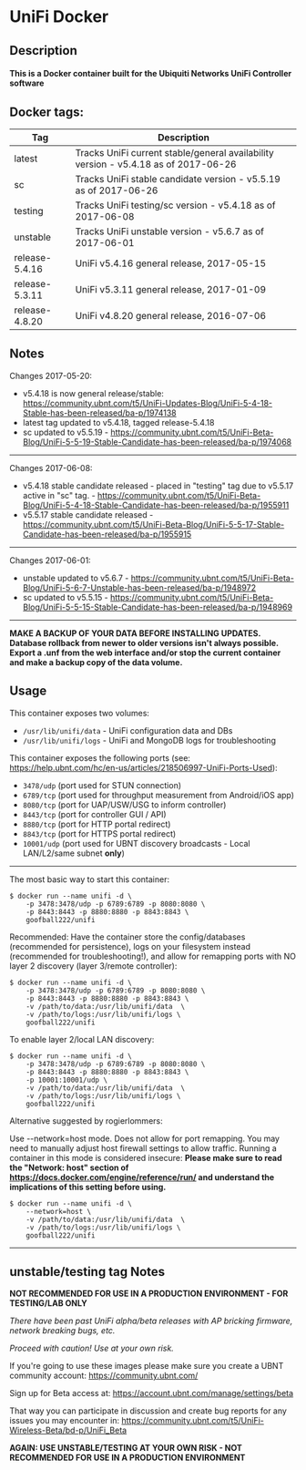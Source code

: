 # UniFi Docker

## Description

#### This is a Docker container built for the Ubiquiti Networks UniFi Controller software

## Docker tags:
| Tag | Description |
| --- | --- |
| latest | Tracks UniFi current stable/general availability version - v5.4.18 as of 2017-06-26 |
| sc | Tracks UniFi stable candidate version - v5.5.19 as of 2017-06-26 |
| testing | Tracks UniFi testing/sc version - v5.4.18 as of 2017-06-08 |
| unstable | Tracks UniFi unstable version - v5.6.7 as of 2017-06-01 |
| release-5.4.16 | UniFi v5.4.16 general release, 2017-05-15 |
| release-5.3.11 | UniFi v5.3.11 general release, 2017-01-09 |
| release-4.8.20 | UniFi v4.8.20 general release, 2016-07-06 |

## Notes

Changes 2017-05-20:
* v5.4.18 is now general release/stable: https://community.ubnt.com/t5/UniFi-Updates-Blog/UniFi-5-4-18-Stable-has-been-released/ba-p/1974138
* latest tag updated to v5.4.18, tagged release-5.4.18
* sc updated to v5.5.19 - https://community.ubnt.com/t5/UniFi-Beta-Blog/UniFi-5-5-19-Stable-Candidate-has-been-released/ba-p/1974068

---

Changes 2017-06-08:
* v5.4.18 stable candidate released - placed in "testing" tag due to v5.5.17 active in "sc" tag. - https://community.ubnt.com/t5/UniFi-Beta-Blog/UniFi-5-4-18-Stable-Candidate-has-been-released/ba-p/1955911
* v5.5.17 stable candidate released - https://community.ubnt.com/t5/UniFi-Beta-Blog/UniFi-5-5-17-Stable-Candidate-has-been-released/ba-p/1955915

---

Changes 2017-06-01:
* unstable updated to v5.6.7 - https://community.ubnt.com/t5/UniFi-Beta-Blog/UniFi-5-6-7-Unstable-has-been-released/ba-p/1948972
* sc updated to v5.5.15 - https://community.ubnt.com/t5/UniFi-Beta-Blog/UniFi-5-5-15-Stable-Candidate-has-been-released/ba-p/1948969

---

**MAKE A BACKUP OF YOUR DATA BEFORE INSTALLING UPDATES.**
**Database rollback from newer to older versions isn't always possible.**
**Export a .unf from the web interface and/or stop the current container and make a backup copy of the data volume.**


## Usage

This container exposes two volumes:
* `/usr/lib/unifi/data` - UniFi configuration data and DBs
* `/usr/lib/unifi/logs` - UniFi and MongoDB logs for troubleshooting

This container exposes the following ports (see: https://help.ubnt.com/hc/en-us/articles/218506997-UniFi-Ports-Used):
* `3478/udp` (port used for STUN connection)
* `6789/tcp` (port used for throughput measurement from Android/iOS app)
* `8080/tcp` (port for UAP/USW/USG to inform controller)
* `8443/tcp` (port for controller GUI / API)
* `8880/tcp` (port for HTTP portal redirect)
* `8843/tcp` (port for HTTPS portal redirect)
* `10001/udp` (port used for UBNT discovery broadcasts - Local LAN/L2/same subnet **only**)

---

The most basic way to start this container:

```
$ docker run --name unifi -d \
	-p 3478:3478/udp -p 6789:6789 -p 8080:8080 \
	-p 8443:8443 -p 8880:8880 -p 8843:8843 \
	goofball222/unifi
```


Recommended:
Have the container store the config/databases (recommended for persistence), logs on your filesystem instead (recommended for troubleshooting!), and allow for remapping ports with NO layer 2 discovery (layer 3/remote controller):

```
$ docker run --name unifi -d \
	-p 3478:3478/udp -p 6789:6789 -p 8080:8080 \
	-p 8443:8443 -p 8880:8880 -p 8843:8843 \
	-v /path/to/data:/usr/lib/unifi/data  \
	-v /path/to/logs:/usr/lib/unifi/logs \
	goofball222/unifi
```


To enable layer 2/local LAN discovery:

```
$ docker run --name unifi -d \
	-p 3478:3478/udp -p 6789:6789 -p 8080:8080 \
	-p 8443:8443 -p 8880:8880 -p 8843:8843 \
	-p 10001:10001/udp \
	-v /path/to/data:/usr/lib/unifi/data  \
	-v /path/to/logs:/usr/lib/unifi/logs \
	goofball222/unifi
```


Alternative suggested by rogierlommers: 

Use --network=host mode. Does not allow for port remapping. You may need to manually adjust host firewall settings to allow traffic. Running a container in this mode is considered insecure:
**Please make sure to read the "Network: host" section of https://docs.docker.com/engine/reference/run/ and understand the implications of this setting before using.**

```
$ docker run --name unifi -d \
	--network=host \
	-v /path/to/data:/usr/lib/unifi/data  \
	-v /path/to/logs:/usr/lib/unifi/logs \
	goofball222/unifi
```


---

## unstable/testing tag Notes

**NOT RECOMMENDED FOR USE IN A PRODUCTION ENVIRONMENT - FOR TESTING/LAB ONLY**

_There have been past UniFi alpha/beta releases with AP bricking firmware, network breaking bugs, etc._

_Proceed with caution! Use at your own risk._

If you're going to use these images please make sure you create a UBNT community account:
https://community.ubnt.com/

Sign up for Beta access at:
https://account.ubnt.com/manage/settings/beta

That way you can participate in discussion and create bug reports for any issues you may encounter in:
https://community.ubnt.com/t5/UniFi-Wireless-Beta/bd-p/UniFi_Beta

**AGAIN: USE UNSTABLE/TESTING AT YOUR OWN RISK - NOT RECOMMENDED FOR USE IN A PRODUCTION ENVIRONMENT**

[//]: # (Licensed under the Apache 2.0 license)
[//]: # (Copyright 2016 The Goofball - goofball222@gmail.com)
